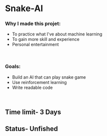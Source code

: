# Snake-AI

<h3>Why I made this projet:</h3>
<ul>
	<li>To practice what I've about machine learning</li>
	<li>To gain more skill and experience</li>
	<li>Personal entertainment</li>
</ul>
<br>
<h3>Goals:</h3>
<ul>
	<li>Build an AI that can play snake game</li>
	<li>Use reinforcement learning</li>
	<li>Write readable code</li>
</ul>
<br>
<h2>Time limit- 3 Days</h2>
<h2>Status- Unfished</h2>
